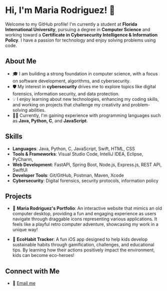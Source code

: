 # Hi, I'm Maria Rodriguez! 👋

Welcome to my GitHub profile! I'm currently a student at **Florida International University**, pursuing a degree in **Computer Science** and working toward a **Certificate in Cybersecurity Intelligence & Information Policy**. I have a passion for technology and enjoy solving problems using code.

## About Me

- 🎓 I am building a strong foundation in computer science, with a focus on software development, algorithms, and cybersecurity.
- 🛡️ My interest in **cybersecurity** drives me to explore topics like digital forensics, information security, and data protection.
- 💡 I enjoy learning about new technologies, enhancing my coding skills, and working on projects that challenge my creativity and problem-solving abilities.
- 🧑‍💻 Currently, I'm gaining experience with programming languages such as **Java, Python, C**, and **JavaScript**.

## Skills

- **Languages**: Java, Python, C, JavaScript, Swift, HTML, CSS
- **Tools & Frameworks**: Visual Studio Code, IntelliJ IDEA, Eclipse, PyCharm,
- **Web Development**: FastAPI, Spring Boot, Node.js, Express.js, REST API, SwiftUI
- **Developer Tools**: Git/GitHub, Postman, Maven, Xcode
- **Cybersecurity**: Digital forensics, security protocols, information policy

## Projects

- 🎨 **Maria Rodriguez's Portfolio**: An interactive website that mimics an old computer desktop, providing a fun and engaging experience as users navigate through draggable icons representing various applications. It feels like a playful retro computer adventure, showcasing my work in a unique way!
  
- 🌱 **EcoHabit Tracker**: A fun iOS app designed to help kids develop sustainable habits through gamification, challenges, and educational tips. By learning how their actions positively impact the environment, kids can become eco-heroes!

## Connect with Me

- 📧 [Email me](mailto:mrodr.contact@gmail.com)
